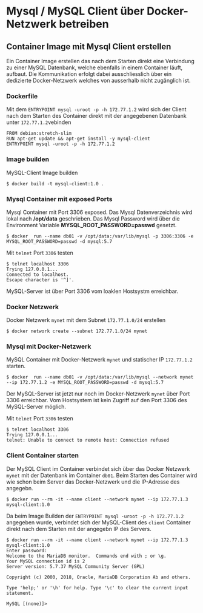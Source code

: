 # Mysql / MySQL Client über Docker-Netzwerk betreiben

## Container Image mit Mysql Client erstellen
Ein Container Image erstellen das nach dem Starten direkt eine Verbindung zu einer MySQL Datenbank, welche ebenfalls in einem Container läuft, aufbaut. Die Kommunikation erfolgt dabei ausschliesslich über ein dedizierte Docker-Netzwerk welches von ausserhalb nicht zugänglich ist.

### Dockerfile 

Mit dem `ENTRYPOINT mysql -uroot -p -h 172.77.1.2` wird sich der Client nach dem Starten des Container direkt mit der angegebenen Datenbank unter `172.77.1.2`vebinden

```
FROM debian:stretch-slim
RUN apt-get update && apt-get install -y mysql-client
ENTRYPOINT mysql -uroot -p -h 172.77.1.2
```

### Image builden

MySQL-Client Image builden

    $ docker build -t mysql-client:1.0 .

### Mysql Container mit exposed Ports

Mysql Container mit Port 3306 exposed. Das Mysql Datenverzeichnis wird lokal nach **/opt/data** geschrieben. Das Mysql Password wird  über die Environment Variable **MYSQL_ROOT_PASSWORD=passwd** gesetzt.

    $ docker  run --name db01 -v /opt/data:/var/lib/mysql -p 3306:3306 -e MYSQL_ROOT_PASSWORD=passwd -d mysql:5.7

Mit `telnet` Port `3306` testen

```
$ telnet localhost 3306
Trying 127.0.0.1...
Connected to localhost.
Escape character is '^]'.
```
MySQL-Server ist über Port 3306 vom loaklen Hostsystm erreichbar.


### Docker Netzwerk

Docker Netzwerk `mynet` mit dem Subnet `172.77.1.0/24` erstellen

    $ docker network create --subnet 172.77.1.0/24 mynet

### Mysql mit Docker-Netzwerk

MySQL Container mit Docker-Netzwerk `mynet` und statischer IP `172.77.1.2` starten.

    $ docker  run --name db01 -v /opt/data:/var/lib/mysql --network mynet --ip 172.77.1.2 -e MYSQL_ROOT_PASSWORD=passwd -d mysql:5.7

Der MySQL-Server ist jetzt nur noch im Docker-Netzwerk `mynet` über Port 3306 erreichbar. Vom Hostsystem ist kein Zugriff auf den Port 3306 des MySQL-Server möglich.

Mit `telnet` Port `3306` testen

```
$ telnet localhost 3306
Trying 127.0.0.1...
telnet: Unable to connect to remote host: Connection refused
```

### Client Container starten

Der MySQL Client im Container verbindet sich über das Docker Netzwerk `mynet` mit der Datenbank im Container `db01`. 
Beim Starten des Container wird wie schon beim Server das Docker-Netzwerk und die IP-Adresse des angegebn.

    $ docker run --rm -it --name client --network mynet --ip 172.77.1.3 mysql-client:1.0

Da beim Image Builden der `ENTRYPOINT mysql -uroot -p -h 172.77.1.2` angegeben wurde, verbindet sich der MySQL-Client des `client` Container direkt nach dem Starten mit der angegebn IP des Servers.

```
$ docker run --rm -it --name client --network mynet --ip 172.77.1.3 mysql-client:1.0
Enter password: 
Welcome to the MariaDB monitor.  Commands end with ; or \g.
Your MySQL connection id is 2
Server version: 5.7.37 MySQL Community Server (GPL)

Copyright (c) 2000, 2018, Oracle, MariaDB Corporation Ab and others.

Type 'help;' or '\h' for help. Type '\c' to clear the current input statement.

MySQL [(none)]> 
```




